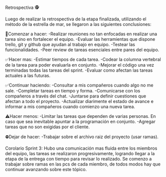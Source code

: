 Retrospectiva 🕵️

Luego de realizar la retrospectiva de la etapa finalizada, utilizando el método de la estrella de mar, se llegaron a las siguientes conclusiones:

🔘Comenzar a hacer:
    -Realizar reuniones no tan enfocadas en realizar una tarea sino en fortalecer el equipo.
    -Evaluar las herramientas que dispone trello, git y github que ayudan al trabajo en equipo.
    -Testear las funcionalidades.
    -Peer review de tareas esenciales entre pares del equipo.

✅Hacer mas:
    -Estimar tiempos de cada tarea.
    -Codear la columna vertebral de la tarea para poder evaluarla en conjunto.
    -Mejorar el código una vez terminadas todas las tareas del sprint.
    -Evaluar como afectan las tareas actuales a las futuras.
    
✅Continuar haciendo:
    -Consultar a mis compañeros cuando algo no me sale.
    -Completar tareas en tiempo y forma.
    -Comunicarse con los compañeros a través del chat.
    -Juntarse para definir cuestiones que afectan a todo el proyecto.
    -Actualizar diarimente el estado de avance e informar a mis compañeros cuando comienzo una nueva tarea.

⚠️Hacer menos:
    -Limitar las tareas que dependen de varias personas. En caso que sea inevitable apuntar a la programación en conjunto.
    -Agregar tareas que no son exigidas por el cliente.

⛔Dejar de hacer:
    -Trabajar sobre el archivo raiz del proyecto (usar ramas).


Corolario Sprint 3:
    Hubo una comunicación mas fluida entre los miembros del equipo, las tareas se realizaron progresivamente, logrando llegar a la etapa de la entrega con  tiempo para revisar lo realizado. Se comenzo a trabajar sobre ramas en las pcs de cada miembro, de todos modos hay que continuar avanzando sobre este tópico.


